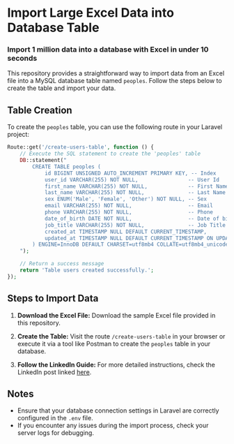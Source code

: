 # Import Large Excel Data into Database Table
### Import 1 million data into a database with Excel in under 10 seconds

This repository provides a straightforward way to import data from an Excel file into a MySQL database table named `peoples`. Follow the steps below to create the table and import your data.

## Table Creation

To create the `peoples` table, you can use the following route in your Laravel project:

```php
Route::get('/create-users-table', function () {
    // Execute the SQL statement to create the 'peoples' table
    DB::statement("
        CREATE TABLE peoples (
            id BIGINT UNSIGNED AUTO_INCREMENT PRIMARY KEY, -- Index
            user_id VARCHAR(255) NOT NULL,                -- User Id
            first_name VARCHAR(255) NOT NULL,             -- First Name
            last_name VARCHAR(255) NOT NULL,              -- Last Name
            sex ENUM('Male', 'Female', 'Other') NOT NULL, -- Sex
            email VARCHAR(255) NOT NULL,                  -- Email
            phone VARCHAR(255) NOT NULL,                  -- Phone
            date_of_birth DATE NOT NULL,                  -- Date of birth
            job_title VARCHAR(255) NOT NULL,              -- Job Title
            created_at TIMESTAMP NULL DEFAULT CURRENT_TIMESTAMP,
            updated_at TIMESTAMP NULL DEFAULT CURRENT_TIMESTAMP ON UPDATE CURRENT_TIMESTAMP
        ) ENGINE=InnoDB DEFAULT CHARSET=utf8mb4 COLLATE=utf8mb4_unicode_ci;
    ");

    // Return a success message
    return 'Table users created successfully.';
});
```

## Steps to Import Data

1. **Download the Excel File:**
   Download the sample Excel file provided in this repository.

2. **Create the Table:**
   Visit the route `/create-users-table` in your browser or execute it via a tool like Postman to create the `peoples` table in your database.

3. **Follow the LinkedIn Guide:**
   For more detailed instructions, check the LinkedIn post linked [here](https://www.linkedin.com/feed/update/urn:li:ugcPost:7287079777302179840/).

## Notes

- Ensure that your database connection settings in Laravel are correctly configured in the `.env` file.
- If you encounter any issues during the import process, check your server logs for debugging.



